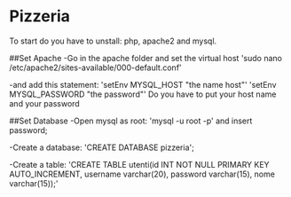 # Pizzeria
To start do you have to unstall: php, apache2 and mysql.

##Set Apache
-Go in the apache folder and set the virtual host
 'sudo nano /etc/apache2/sites-available/000-default.conf'

-and add this statement:
 'setEnv MYSQL_HOST "the name host"'
 'setEnv MYSQL_PASSWORD "the password"'
Do you have to put your host name and your password


##Set Database
-Open mysql as root: 'mysql -u root -p' and insert password;

-Create a database:
  'CREATE DATABASE pizzeria';

-Create a table:
  'CREATE TABLE utenti(id INT NOT NULL PRIMARY KEY AUTO_INCREMENT, username varchar(20), password varchar(15), nome varchar(15));'
